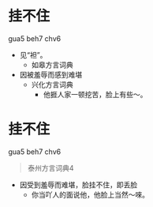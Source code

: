 # 挂不住
gua5 beh7 chv6
+ 见“袒”。
  * 如皋方言词典
+ 因被羞辱而感到难堪
  * 兴化方言词典
    - 他捱人家一顿挖苦，脸上有些～。

# 挂不住
gua5 beh7 chv6
> 泰州方言词典4
- 因受到羞辱而难堪，脸挂不住，即丢脸
  - 你当吖人的面说他，他脸上当然～唻。
